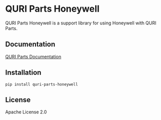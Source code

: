 # QURI Parts Honeywell

QURI Parts Honeywell is a support library for using Honeywell with QURI Parts.

## Documentation

[QURI Parts Documentation](https://quri-parts.qunasys.com)

## Installation

```
pip install quri-parts-honeywell
```

## License

Apache License 2.0
